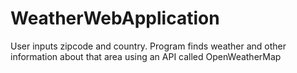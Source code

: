 # WeatherWebApplication
User inputs zipcode and country.
Program finds weather and other information about that area using an API called OpenWeatherMap
